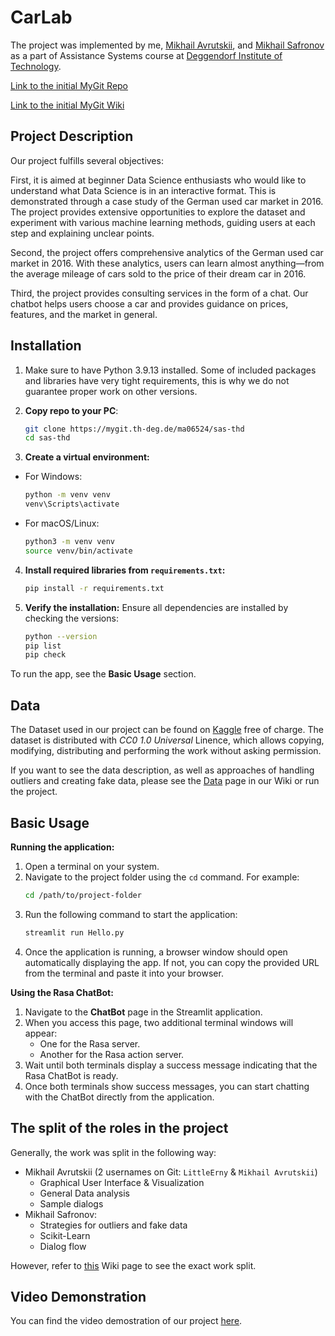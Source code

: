 # CarLab

The project was implemented by me, [Mikhail Avrutskii](https://github.com/LittleErny), and [Mikhail Safronov](https://github.com/MikeSafronov42) as a part of Assistance Systems course at [Deggendorf Institute of Technology](https://th-deg.de/en).  

[Link to the initial MyGit Repo](https://mygit.th-deg.de/ma06524/sas-thd)

[Link to the initial MyGit Wiki](https://mygit.th-deg.de/ma06524/sas-thd/-/wikis/home)

## Project Description
Our project fulfills several objectives:

First, it is aimed at beginner Data Science enthusiasts who would like to understand what Data Science is in an interactive format. This is demonstrated through a case study of the German used car market in 2016. The project provides extensive opportunities to explore the dataset and experiment with various machine learning methods, guiding users at each step and explaining unclear points.

Second, the project offers comprehensive analytics of the German used car market in 2016. With these analytics, users can learn almost anything—from the average mileage of cars sold to the price of their dream car in 2016.

Third, the project provides consulting services in the form of a chat. Our chatbot helps users choose a car and provides guidance on prices, features, and the market in general.

## Installation
1. Make sure to have Python 3.9.13 installed. Some of included packages and libraries have very tight requirements, this is why we do not guarantee proper work on other versions.

2. **Copy repo to your PC**:

   ```bash
   git clone https://mygit.th-deg.de/ma06524/sas-thd
   cd sas-thd
   ```

 3. **Create a virtual environment:**
   - For Windows:
     ```bash
     python -m venv venv
     venv\Scripts\activate
     ```
   - For macOS/Linux:
     ```bash
     python3 -m venv venv
     source venv/bin/activate
     ```

4. **Install required libraries from `requirements.txt`:**
   ```bash
   pip install -r requirements.txt
   ```

5. **Verify the installation:**
   Ensure all dependencies are installed by checking the versions:
   ```bash
   python --version
   pip list
   pip check
   ```

To run the app, see the **Basic Usage** section.

## Data
The Dataset used in our project can be found on [Kaggle](https://www.kaggle.com/datasets/shaunoilund/auto-sales-ebay-germany-random-50k-cleaned/) free of charge. The dataset is distributed with *CC0 1.0 Universal* Linence, which allows copying, modifying, distributing and performing the work without asking permission. 

If you want to see the data description, as well as approaches of handling outliers and creating fake data, please see the [Data](https://mygit.th-deg.de/ma06524/sas-thd/-/wikis/Data) page in our Wiki or run the project.


## Basic Usage

**Running the application:**

1. Open a terminal on your system.
2. Navigate to the project folder using the `cd` command. For example:
   ```bash
   cd /path/to/project-folder
   ```
3. Run the following command to start the application:
   ```bash
   streamlit run Hello.py
   ```
4. Once the application is running, a browser window should open automatically displaying the app. If not, you can copy the provided URL from the terminal and paste it into your browser.

**Using the Rasa ChatBot:**

1. Navigate to the **ChatBot** page in the Streamlit application.
2. When you access this page, two additional terminal windows will appear:
   - One for the Rasa server.
   - Another for the Rasa action server.
3. Wait until both terminals display a success message indicating that the Rasa ChatBot is ready.
4. Once both terminals show success messages, you can start chatting with the ChatBot directly from the application.

## The split of the roles in the project
Generally, the work was split in the following way:
- Mikhail Avrutskii (2 usernames on Git: `LittleErny` & `Mikhail Avrutskii`)
    - Graphical User Interface & Visualization
    - General Data analysis
    - Sample dialogs
- Mikhail Safronov:
    - Strategies for outliers and fake data
    - Scikit-Learn
    - Dialog flow

However, refer to [this](https://mygit.th-deg.de/ma06524/sas-thd/-/wikis/Implementation-of-Requests) Wiki page to see the exact work split.

## Video Demonstration

You can find the video demostration of our project [here](https://mygit.th-deg.de/ma06524/sas-thd/-/tree/main/Video%20Demonstration).
